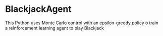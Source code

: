 # BlackjackAgent
This Python uses Monte Carlo control with an epsilon-greedy policy o train a reinforcement learning agent to play Blackjack
